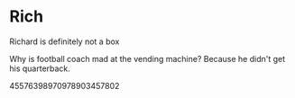 # Rich

Richard is definitely not a box

Why is football coach mad at the vending machine? Because he didn't get his quarterback.

45576398970978903457802
